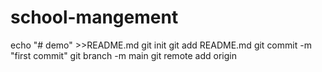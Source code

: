 # school-mangement
echo "# demo" >>README.md
git init 
git add README.md 
git commit -m "first commit"
git branch -m main
git remote add origin 
